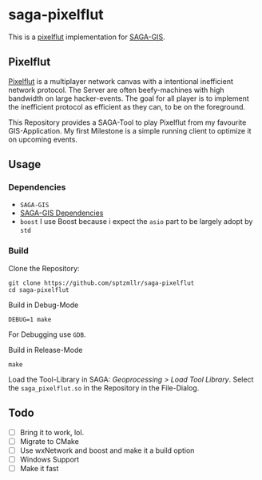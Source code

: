 # saga-pixelflut

This is a [pixelflut](https://github.com/defnull/pixelflut) implementation for [SAGA-GIS](http://www.saga-gis.org/en/index.html). 

## Pixelflut

[Pixelflut](https://github.com/defnull/pixelflut) is a multiplayer network canvas with a intentional inefficient network protocol.
The Server are often beefy-machines with high bandwidth on large hacker-events. 
The goal for all player is to implement the inefficient protocol as efficient as they can, to be on the foreground. 
  
This Repository provides a SAGA-Tool to play Pixelflut from my favourite GIS-Application. My first Milestone is a simple running client to optimize it on upcoming events.

## Usage
### Dependencies 
- `SAGA-GIS`
- [SAGA-GIS Dependencies](https://sourceforge.net/p/saga-gis/wiki/Compiling%20SAGA%20on%20Linux/ )
- `boost` I use Boost because i expect the `asio` part to be largely adopt by `std`
  
### Build
Clone the Repository:
```
git clone https://github.com/sptzmllr/saga-pixelflut
cd saga-pixelflut
```
Build in Debug-Mode
```
DEBUG=1 make
```
For Debugging use `GDB`.
  
Build in Release-Mode
```
make
```
Load the Tool-Library in SAGA: *Geoprocessing > Load Tool Library*. Select the `saga_pixelflut.so` in the Repository in the File-Dialog.

## Todo

- [ ] Bring it to work, lol.
- [ ] Migrate to CMake
- [ ] Use wxNetwork and boost and make it a build option
- [ ] Windows Support
- [ ] Make it fast
